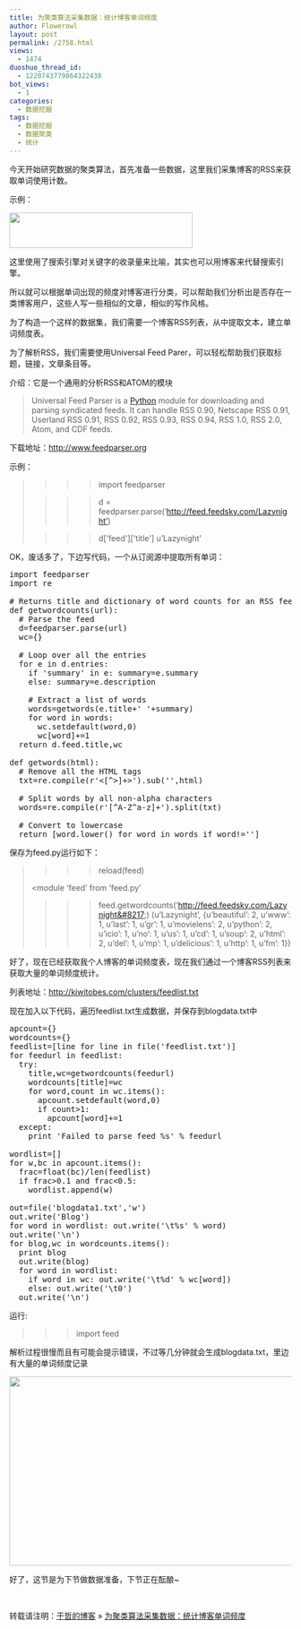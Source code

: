 ```yaml
---
title: 为聚类算法采集数据：统计博客单词频度
author: Flowerowl
layout: post
permalink: /2758.html
views:
  - 1474
duoshuo_thread_id:
  - 1220743779864322438
bot_views:
  - 1
categories:
  - 数据挖掘
tags:
  - 数据挖掘
  - 数据聚类
  - 统计
---
```

今天开始研究数据的聚类算法，首先准备一些数据，这里我们采集博客的RSS来获取单词使用计数。

示例：

[<img class="alignnone size-full wp-image-2754" title="jv.png" src="http://lazynight.me/wp-content/uploads/2012/12/jv.png" alt="" width="327" height="63" />][1]

这里使用了搜索引擎对关键字的收录量来比喻，其实也可以用博客来代替搜索引擎。

所以就可以根据单词出现的频度对博客进行分类，可以帮助我们分析出是否存在一类博客用户，这些人写一些相似的文章，相似的写作风格。

为了构造一个这样的数据集，我们需要一个博客RSS列表，从中提取文本，建立单词频度表。

为了解析RSS，我们需要使用Universal Feed Parer，可以轻松帮助我们获取标题，链接，文章条目等。

介绍：它是一个通用的分析RSS和ATOM的模块

> Universal Feed Parser is a <a title="" href="http://www.python.org/" target="_blank">Python</a> module for downloading and parsing syndicated feeds. It can handle RSS 0.90, Netscape RSS 0.91, Userland RSS 0.91, RSS 0.92, RSS 0.93, RSS 0.94, RSS 1.0, RSS 2.0, Atom, and CDF feeds.

下载地址：http://www.feedparser.org

示例：

> >>> import feedparser
> 
> >>> d = feedparser.parse(‘http://feed.feedsky.com/Lazynight’)
> 
> >>> d\['feed'\]\['title'\] u’Lazynight’

OK，废话多了，下边写代码，一个从订阅源中提取所有单词：

<pre>import feedparser
import re

# Returns title and dictionary of word counts for an RSS feed
def getwordcounts(url):
  # Parse the feed
  d=feedparser.parse(url)
  wc={}

  # Loop over all the entries
  for e in d.entries:
    if 'summary' in e: summary=e.summary
    else: summary=e.description

    # Extract a list of words
    words=getwords(e.title+' '+summary)
    for word in words:
      wc.setdefault(word,0)
      wc[word]+=1
  return d.feed.title,wc

def getwords(html):
  # Remove all the HTML tags
  txt=re.compile(r'&lt;[^&gt;]+&gt;').sub('',html)

  # Split words by all non-alpha characters
  words=re.compile(r'[^A-Z^a-z]+').split(txt)

  # Convert to lowercase
  return [word.lower() for word in words if word!='']</pre>

保存为feed.py运行如下：

> >>> reload(feed)
> 
> <module &#8216;feed&#8217; from &#8216;feed.py&#8217;
> 
> >>> feed.getwordcounts(&#8216;http://feed.feedsky.com/Lazynight&#8217;) (u&#8217;Lazynight&#8217;, {u&#8217;beautiful&#8217;: 2, u&#8217;www&#8217;: 1, u&#8217;last&#8217;: 1, u&#8217;gr&#8217;: 1, u&#8217;movielens&#8217;: 2, u&#8217;python&#8217;: 2, u&#8217;icio&#8217;: 1, u&#8217;no&#8217;: 1, u&#8217;us&#8217;: 1, u&#8217;cd&#8217;: 1, u&#8217;soup&#8217;: 2, u&#8217;html&#8217;: 2, u&#8217;del&#8217;: 1, u&#8217;mp&#8217;: 1, u&#8217;delicious&#8217;: 1, u&#8217;http&#8217;: 1, u&#8217;fm&#8217;: 1})

好了，现在已经获取我个人博客的单词频度表，现在我们通过一个博客RSS列表来获取大量的单词频度统计。

列表地址：http://kiwitobes.com/clusters/feedlist.txt

现在加入以下代码，遍历feedlist.txt生成数据，并保存到blogdata.txt中

<pre>apcount={}
wordcounts={}
feedlist=[line for line in file('feedlist.txt')]
for feedurl in feedlist:
  try:
    title,wc=getwordcounts(feedurl)
    wordcounts[title]=wc
    for word,count in wc.items():
      apcount.setdefault(word,0)
      if count&gt;1:
        apcount[word]+=1
  except:
    print 'Failed to parse feed %s' % feedurl

wordlist=[]
for w,bc in apcount.items():
  frac=float(bc)/len(feedlist)
  if frac&gt;0.1 and frac&lt;0.5:
    wordlist.append(w)

out=file('blogdata1.txt','w')
out.write('Blog')
for word in wordlist: out.write('\t%s' % word)
out.write('\n')
for blog,wc in wordcounts.items():
  print blog
  out.write(blog)
  for word in wordlist:
    if word in wc: out.write('\t%d' % wc[word])
    else: out.write('\t0')
  out.write('\n')</pre>

运行:

>>>import feed

解析过程很慢而且有可能会提示错误，不过等几分钟就会生成blogdata.txt，里边有大量的单词频度记录

[<img class="alignnone size-full wp-image-2759" title="data" src="http://lazynight.me/wp-content/uploads/2012/12/data.jpg" alt="" width="772" height="338" />][2]

好了，这节是为下节做数据准备，下节正在酝酿~

&nbsp;

转载请注明：[于哲的博客][3] &raquo; [为聚类算法采集数据：统计博客单词频度][4]

 [1]: http://lazynight.me/wp-content/uploads/2012/12/jv.png
 [2]: http://lazynight.me/wp-content/uploads/2012/12/data.jpg
 [3]: http://lazynight.me
 [4]: http://lazynight.me/2758.html